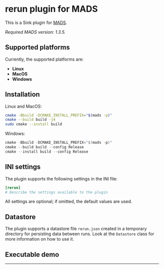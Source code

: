 # rerun plugin for MADS

This is a Sink plugin for [MADS](https://github.com/MADS-NET/MADS). 

<provide here some introductory info>

*Required MADS version: 1.3.5.*


## Supported platforms

Currently, the supported platforms are:

* **Linux** 
* **MacOS**
* **Windows**


## Installation

Linux and MacOS:

```bash
cmake -Bbuild -DCMAKE_INSTALL_PREFIX="$(mads -p)"
cmake --build build -j4
sudo cmake --install build
```

Windows:

```powershell
cmake -Bbuild -DCMAKE_INSTALL_PREFIX="$(mads -p)"
cmake --build build --config Release
cmake --install build --config Release
```


## INI settings

The plugin supports the following settings in the INI file:

```ini
[rerun]
# Describe the settings available to the plugin
```

All settings are optional; if omitted, the default values are used.


## Datastore
The plugin supports a datastore file `rerun.json` created in a temporary directory for persisting data between runs. Look at the `Datastore` class for more information on how to use it.



## Executable demo

<Explain what happens if the test executable is run>

---